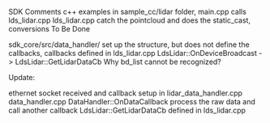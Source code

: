 SDK Comments
c++ examples in sample_cc/lidar folder, main.cpp calls lds_lidar.cpp
lds_lidar.cpp catch the pointcloud and does the static_cast, conversions To Be Done

sdk_core/src/data_handler/ set up the structure, but does not define the callbacks, callbacks defined in lds_lidar.cpp
LdsLidar::OnDeviceBroadcast ->  LdsLidar::GetLidarDataCb
Why bd_list cannot be recognized?


Update:

ethernet socket received and callback setup in lidar_data_handler.cpp
data_handler.cpp DataHandler::OnDataCallback process the raw data and call another callback LdsLidar::GetLidarDataCb defined in lds_lidar.cpp